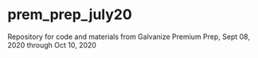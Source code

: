 # prem_prep_july20
Repository for code and materials from Galvanize Premium Prep, Sept 08, 2020 through Oct 10, 2020
